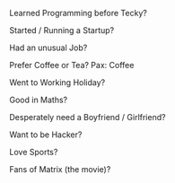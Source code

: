 Learned Programming before Tecky?

Started / Running a Startup?

Had an unusual Job?

Prefer Coffee or Tea?
Pax: Coffee

Went to Working Holiday?

Good in Maths?

Desperately need a Boyfriend / Girlfriend?

Want to be Hacker?

Love Sports?

Fans of Matrix (the movie)?